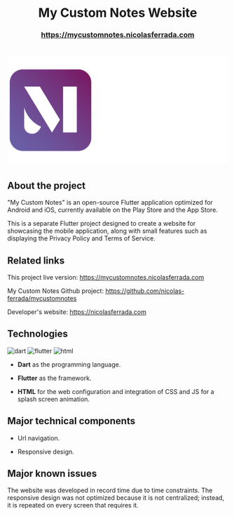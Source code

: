 <h1 align="center">My Custom Notes Website</h1>

<a href="https://mycustomnotes.nicolasferrada.com/"><h3 align="center">https://mycustomnotes.nicolasferrada.com</h3></a>

<a href="My Custom Notes banner">
  <h1 align="center">
    <picture>
      <img width="600" alt="My Custom Notes" src="assets/images/logo-letters.png">
    </picture>
  </h1>
</a>

## About the project
"My Custom Notes" is an open-source Flutter application optimized for Android and iOS, currently available on the Play Store and the App Store.

This is a separate Flutter project designed to create a website for showcasing the mobile application, along with small features such as displaying the Privacy Policy and Terms of Service.

## Related links
This project live version: https://mycustomnotes.nicolasferrada.com

My Custom Notes Github project: https://github.com/nicolas-ferrada/mycustomnotes

Developer's website: https://nicolasferrada.com


## Technologies
![dart](https://img.shields.io/badge/Dart-02569B?style=for-the-badge&logo=dart&logoColor=0175C2&labelColor=101010) 
![flutter](https://img.shields.io/badge/Flutter-0175C2?style=for-the-badge&logo=flutter&logoColor=0175C2&labelColor=101010) 
![html](https://img.shields.io/badge/HTML-E34F26?style=for-the-badge&logo=html5&logoColor=white&labelColor=101010)

- **Dart** as the programming language.

- **Flutter** as the framework.

- **HTML** for the web configuration and integration of CSS and JS for a splash screen animation.

## Major technical components

- Url navigation.

- Responsive design.

## Major known issues
The website was developed in record time due to time constraints. The responsive design was not optimized because it is not centralized; instead, it is repeated on every screen that requires it.